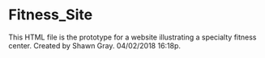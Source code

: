 # Fitness_Site
This HTML file is the prototype for a website illustrating a specialty fitness center.  Created by Shawn Gray. 04/02/2018 16:18p.
